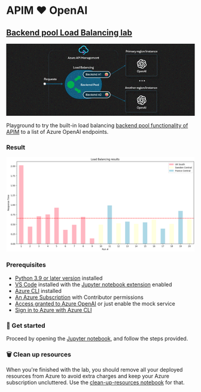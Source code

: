 # APIM ❤️ OpenAI

## [Backend pool Load Balancing lab](backend-circuit-breaking.ipynb)

[![flow](../../images/backend-pool-load-balancing.gif)](backend-pool-load-balancing.ipynb)

Playground to try the built-in load balancing [backend pool functionality of APIM](https://learn.microsoft.com/azure/api-management/backends?tabs=bicep) to a list of Azure OpenAI endpoints.

### Result

![result](result.png)

### Prerequisites

- [Python 3.9 or later version](https://www.python.org/) installed
- [VS Code](https://code.visualstudio.com/) installed with the [Jupyter notebook extension](https://marketplace.visualstudio.com/items?itemName=ms-toolsai.jupyter) enabled
- [Azure CLI](https://learn.microsoft.com/cli/azure/install-azure-cli) installed
- [An Azure Subscription](https://azure.microsoft.com/free/) with Contributor permissions
- [Access granted to Azure OpenAI](https://aka.ms/oai/access) or just enable the mock service
- [Sign in to Azure with Azure CLI](https://learn.microsoft.com/cli/azure/authenticate-azure-cli-interactively)

### 🚀 Get started

Proceed by opening the [Jupyter notebook](backend-pool-load-balancing.ipynb), and follow the steps provided.

### 🗑️ Clean up resources

When you're finished with the lab, you should remove all your deployed resources from Azure to avoid extra charges and keep your Azure subscription uncluttered.
Use the [clean-up-resources notebook](clean-up-resources.ipynb) for that.
